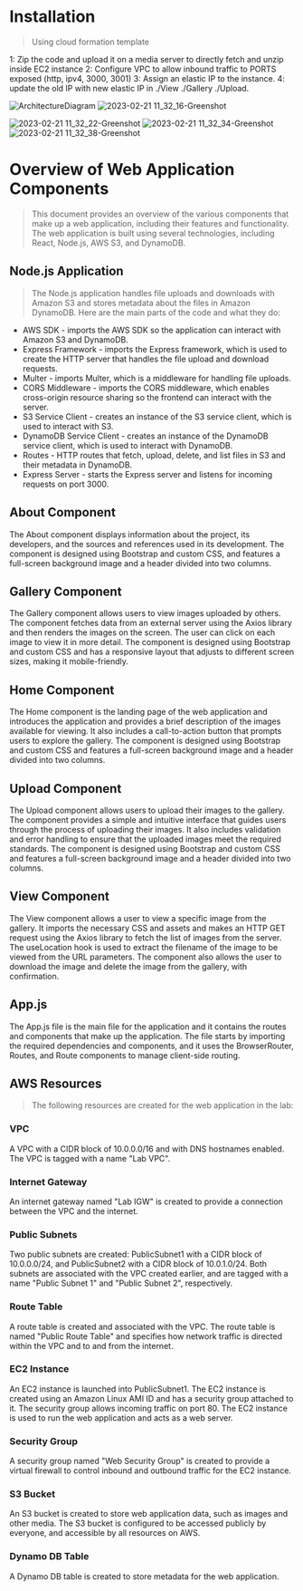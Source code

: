# Installation
>Using cloud formation template

1: Zip the code and upload it on a media server to directly fetch and unzip inside EC2 instance
2: Configure VPC to allow inbound traffic to PORTS exposed (http, ipv4, 3000, 3001)
3: Assign an elastic IP to the instance.
4: update the old IP with new elastic IP in ./View ./Gallery ./Upload.



![ArchitectureDiagram](https://user-images.githubusercontent.com/82505131/220505325-3d4017dd-f110-405f-b3e1-5402ff9f2bf7.png)
![2023-02-21 11_32_16-Greenshot](https://user-images.githubusercontent.com/82505131/220505449-e324efb6-872d-464e-968b-be11daf84045.png)

![2023-02-21 11_32_22-Greenshot](https://user-images.githubusercontent.com/82505131/220505466-85b4b90d-f13f-47a3-a8b1-12d13b846164.png)
![2023-02-21 11_32_34-Greenshot](https://user-images.githubusercontent.com/82505131/220505477-09ec7fd3-49e9-4100-9f62-aaad342166a4.png)
![2023-02-21 11_32_38-Greenshot](https://user-images.githubusercontent.com/82505131/220505483-78243a9f-8c9e-478e-84ce-7a4c712990bc.png)

# Overview of Web Application Components
>This document provides an overview of the various components that make up a web application, including their features and functionality. The web application is built using several technologies, including React, Node.js, AWS S3, and DynamoDB.
## Node.js Application
>The Node.js application handles file uploads and downloads with Amazon S3 and stores metadata about the files in Amazon DynamoDB. Here are the main parts of the code and what they do:

- AWS SDK - imports the AWS SDK so the application can interact with Amazon S3 and DynamoDB.
- Express Framework - imports the Express framework, which is used to create the HTTP server that handles the file upload and download requests.
- Multer - imports Multer, which is a middleware for handling file uploads.
- CORS Middleware - imports the CORS middleware, which enables cross-origin resource sharing so the frontend can interact with the server.
- S3 Service Client - creates an instance of the S3 service client, which is used to interact with S3.
- DynamoDB Service Client - creates an instance of the DynamoDB service client, which is used to interact with DynamoDB.
- Routes - HTTP routes that fetch, upload, delete, and list files in S3 and their metadata in DynamoDB.
- Express Server - starts the Express server and listens for incoming requests on port 3000.

## About Component
The About component displays information about the project, its developers, and the sources and references used in its development. The component is designed using Bootstrap and custom CSS, and features a full-screen background image and a header divided into two columns.

## Gallery Component

The Gallery component allows users to view images uploaded by others. The component fetches data from an external server using the Axios library and then renders the images on the screen. The user can click on each image to view it in more detail. The component is designed using Bootstrap and custom CSS and has a responsive layout that adjusts to different screen sizes, making it mobile-friendly.



## Home Component

The Home component is the landing page of the web application and introduces the application and provides a brief description of the images available for viewing. It also includes a call-to-action button that prompts users to explore the gallery. The component is designed using Bootstrap and custom CSS and features a full-screen background image and a header divided into two columns.

## Upload Component

The Upload component allows users to upload their images to the gallery. The component provides a simple and intuitive interface that guides users through the process of uploading their images. It also includes validation and error handling to ensure that the uploaded images meet the required standards. The component is designed using Bootstrap and custom CSS and features a full-screen background image and a header divided into two columns.

## View Component

The View component allows a user to view a specific image from the gallery. It imports the necessary CSS and assets and makes an HTTP GET request using the Axios library to fetch the list of images from the server. The useLocation hook is used to extract the filename of the image to be viewed from the URL parameters. The component also allows the user to download the image and delete the image from the gallery, with confirmation.

## App.js

The App.js file is the main file for the application and it contains the routes and components that make up the application. The file starts by importing the required dependencies and components, and it uses the BrowserRouter, Routes, and Route components to manage client-side routing.

## AWS Resources
>The following resources are created for the web application in the lab:

### VPC
A VPC with a CIDR block of 10.0.0.0/16 and with DNS hostnames enabled. The VPC is tagged with a name "Lab VPC".
### Internet Gateway

An internet gateway named "Lab IGW" is created to provide a connection between the VPC and the internet.
### Public Subnets
Two public subnets are created: PublicSubnet1 with a CIDR block of 10.0.0.0/24, and PublicSubnet2 with a CIDR block of 10.0.1.0/24. Both subnets are associated with the VPC created earlier, and are tagged with a name "Public Subnet 1" and "Public Subnet 2", respectively.
### Route Table
A route table is created and associated with the VPC. The route table is named "Public Route Table" and specifies how network traffic is directed within the VPC and to and from the internet.
### EC2 Instance
An EC2 instance is launched into PublicSubnet1. The EC2 instance is created using an Amazon Linux AMI ID and has a security group attached to it. The security group allows incoming traffic on port 80. The EC2 instance is used to run the web application and acts as a web server.
### Security Group
A security group named "Web Security Group" is created to provide a virtual firewall to control inbound and outbound traffic for the EC2 instance.
### S3 Bucket
An S3 bucket is created to store web application data, such as images and other media. The S3 bucket is configured to be accessed publicly by everyone, and accessible by all resources on AWS.
### Dynamo DB Table
A Dynamo DB table is created to store metadata for the web application.

